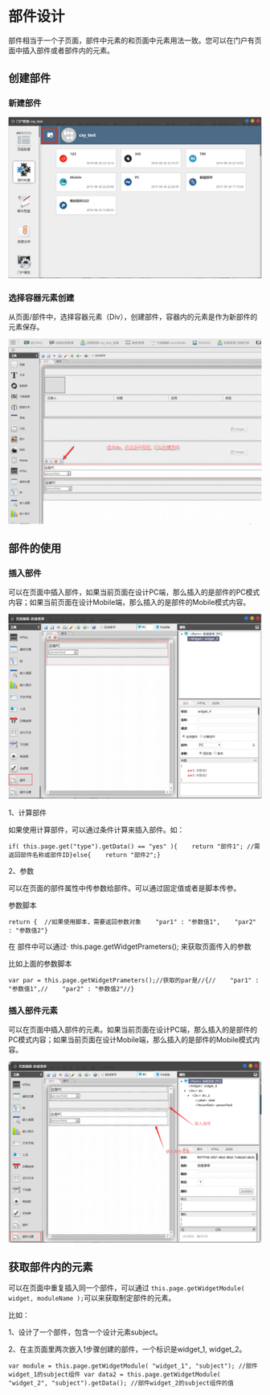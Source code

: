 # 部件设计

部件相当于一个子页面，部件中元素的和页面中元素用法一致。您可以在门户有页面中插入部件或者部件内的元素。

## 创建部件

### 新建部件

![&#x3001;](../../.gitbook/assets/qq-tu-pian-20190827105037%20%281%29.png)

### 选择容器元素创建

从页面/部件中，选择容器元素（Div），创建部件，容器内的元素是作为新部件的元素保存。

![](../../.gitbook/assets/2019-08-27_10-54-42.png)

## 部件的使用

### 插入部件

可以在页面中插入部件，如果当前页面在设计PC端，那么插入的是部件的PC模式内容；如果当前页面在设计Mobile端，那么插入的是部件的Mobile模式内容。

![](../../.gitbook/assets/qq-tu-pian-20190827110715.png)

1、计算部件

如果使用计算部件，可以通过条件计算来插入部件。如：

```text
if( this.page.get("type").getData() == "yes" ){    return "部件1"; //需返回部件名称或部件ID}else{    return "部件2";}
```

2、参数

 可以在页面的部件属性中传参数给部件。可以通过固定值或者是脚本传参。

参数脚本

```text
return {  //如果使用脚本，需要返回参数对象    "par1" : "参数值1",    "par2" : "参数值2"}
```

在 部件中可以通过· this.page.getWidgetPrameters\(\); 来获取页面传入的参数

比如上面的参数脚本

```text
var par = this.page.getWidgetPrameters();//获取的par是//{//    "par1" : "参数值1",//    "par2" : "参数值2"//}
```

### 插入部件元素

可以在页面中插入部件的元素。如果当前页面在设计PC端，那么插入的是部件的PC模式内容；如果当前页面在设计Mobile端，那么插入的是部件的Mobile模式内容。

![](../../.gitbook/assets/qq-tu-pian-20190827113520.png)

## 获取部件内的元素

可以在页面中重复插入同一个部件，可以通过 `this.page.getWidgetModule( widget, moduleName );`可以来获取制定部件的元素。

比如：

1、设计了一个部件，包含一个设计元素subject。 

2、在主页面里两次嵌入1步骤创建的部件，一个标识是widget\_1, widget\_2。 

`var module = this.page.getWidgetModule( "widget_1", "subject"); //部件widget_1的subject组件 var data2 = this.page.getWidgetModule( "widget_2", "subject").getData(); //部件widget_2的subject组件的值`


